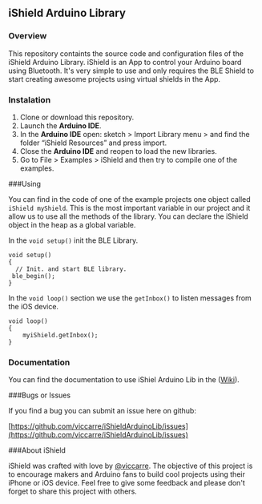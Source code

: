 ## iShield Arduino Library


### Overview

This repository containts the source code and configuration files of the iShield Arduino Library. iShield is an App to control your Arduino board using Bluetooth. It's very simple to use and only requires the BLE Shield to start creating awesome projects using virtual shields in the App.

### Instalation

1. Clone or download this repository.
2. Launch the **Arduino IDE**.
3. In the **Arduino IDE** open: sketch > Import Library menu > and find the folder “iShield Resources” and press import.
4. Close the **Arduino IDE** and reopen to load the new libraries. 
5. Go to File > Examples > iShield and then try to compile one of the examples.

###Using

You can find in the code of one of the example projects one object called `iShield myShield`. This is the most important variable in our project and it allow us to use all the methods of the library. You can declare the iShield object in the heap as a global variable.

In the `void setup()` init the BLE Library.

	void setup()
	{
	  // Init. and start BLE library.
 	 ble_begin();
	}

In the `void loop()` section we use the `getInbox()` to listen messages from the iOS device.

	void loop()
	{
    	myiShield.getInbox();
	}


### Documentation

You can find the documentation to use iShiel Arduino Lib in the ([Wiki](https://github.com/viccarre/iShieldArduinoLib/wiki)).

###Bugs or Issues

If you find a bug you can submit an issue here on github:

[https://github.com/viccarre/iShieldArduinoLib/issues](https://github.com/viccarre/iShieldArduinoLib/issues)

###About iShield

iShield was crafted with love by [@viccarre](https://twitter.com/viccarre). The objective of this project is to encourage makers and Arduino fans to build cool projects using their iPhone or iOS device. Feel free to give some feedback and please don't forget to share this project with others. 








